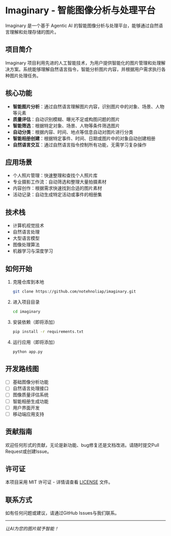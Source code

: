 # Imaginary - 智能图像分析与处理平台

Imaginary 是一个基于 Agentic AI 的智能图像分析与处理平台，能够通过自然语言理解和处理存储的图片。

## 项目简介

Imaginary 项目利用先进的人工智能技术，为用户提供智能化的图片管理和处理解决方案。系统能够理解自然语言指令，智能分析图片内容，并根据用户需求执行各种图片处理任务。

## 核心功能

- **智能图片分析**：通过自然语言理解图片内容，识别图片中的对象、场景、人物等元素
- **质量评估**：自动识别模糊、曝光不足或构图问题的图片
- **智能筛选**：根据特定对象、场景、人物等条件筛选图片
- **自动分类**：根据内容、时间、地点等信息自动对图片进行分类
- **智能相册创建**：根据特定事件、时间、日期或图片中的对象自动创建相册
- **自然语言交互**：通过自然语言指令控制所有功能，无需学习复杂操作

## 应用场景

- 个人照片管理：快速整理和查找个人照片库
- 专业摄影工作流：自动筛选和整理大量拍摄素材
- 内容创作：根据需求快速找到合适的图片素材
- 活动记录：自动生成特定活动或事件的相册集

## 技术栈

- 计算机视觉技术
- 自然语言处理
- 大型语言模型
- 图像处理算法
- 机器学习与深度学习

## 如何开始

1. 克隆仓库到本地
   ```bash
   git clone https://github.com/notehnoliap/imaginary.git
   ```

2. 进入项目目录
   ```bash
   cd imaginary
   ```

3. 安装依赖（即将添加）
   ```bash
   pip install -r requirements.txt
   ```

4. 运行应用（即将添加）
   ```bash
   python app.py
   ```

## 开发路线图

- [ ] 基础图像分析功能
- [ ] 自然语言处理接口
- [ ] 图像质量评估系统
- [ ] 智能相册生成功能
- [ ] 用户界面开发
- [ ] 移动端应用支持

## 贡献指南

欢迎任何形式的贡献，无论是新功能、bug修复还是文档改进。请随时提交Pull Request或创建Issue。

## 许可证

本项目采用 MIT 许可证 - 详情请查看 [LICENSE](LICENSE) 文件。

## 联系方式

如有任何问题或建议，请通过GitHub Issues与我们联系。

---

*让AI为您的图片赋予智能！*